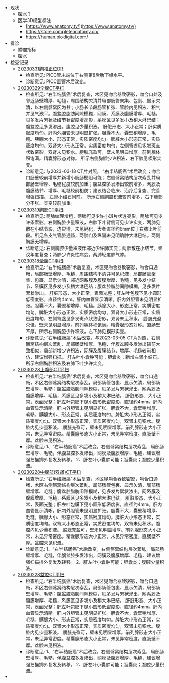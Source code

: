 - 现状
	- 腹水？
	- 医学3D模型标注
		- [https://www.anatomy.tv/](https://www.anatomy.tv/)
		- https://store.completeanatomy.cn/
		- https://human.biodigital.com/
- 看诊
	- 肿瘤指标
	- 腹水
- 检查记录
	- [20230331胸椎正位DR](https://webapp.jxndefy.cn/H5View/patient.html?accNum=ZH230331DX7049&token=MTY4MDM5MzUyMTk4NQjkldhccjkldhcc.ZGhjY2prbAjkldhccjkldhcc.47eaec4c90a251d186904c7d3e45feb4c8dbe9ab)
		- 检查所见: PICC管末端位于右侧第8后肋下缘水平。
		- 诊断意见: PICC置管术后改变。
	- [20230329全腹CT平扫](https://webapp.jxndefy.cn/H5View/patient.html?accNum=JI230329CT3002&token=MTY4MDM5MzkwOTY0MAjkldhccjkldhcc.ZGhjY2prbAjkldhccjkldhcc.c70d9f6674fbae0f9e28dd4f68d1d5ffa1ece4c8)
		- 检查所见: “右半结肠癌”术后复查，术区见吻合器致密影，吻合口处及邻近肠壁增厚、毛糙，周围结构欠清并局部肠管聚集、包裹、显示欠清，以右侧髂窝区为甚；小肠长节段肠管扩张、管腔内见积液、积气并见气液平。腹盆腔脂肪间隙模糊，网膜、系膜及腹膜增厚、毛糙，见多发片絮状及结节状密度增高影，系膜区见多发小及稍大淋巴结；腹盆腔见多发渗出。腹腔见少量积液。 肝脏形态、大小正常；肝实质密度均匀。肝内外胆管未见明显扩张。胆囊不大，囊壁稍增厚、毛糙。胰腺大小、形态正常，实质密度均匀。脾脏大小形态正常，实质密度均匀。双肾大小形态正常，实质密度均匀，左侧肾盏见多发斑点状致密影，双肾未见积水。膀胱充盈可，壁未见明显增厚。前列腺体积饱满。精囊腺形态对称。 所示右侧胸腔少许积液，右下肺见楔形实变。
		- 诊断意见: 与2023-03-18 CT片对照， “右半结肠癌”术后改变；吻合口肠壁较前增厚并新增小肠肠梗阻可能；右侧髂窝结构层次紊乱并局部肠壁增厚、毛糙程度较前加重；腹盆腔多发渗出较前增多，网膜及腹膜结节、增厚、毛糙较前相仿；建议结合临床、治疗后复查、完善增强扫描。 左肾小结石同前。 所示右侧胸腔积液较前增多，右下肺部分不张、实变较前加重。
	- [20230319胸部CT平扫](https://webapp.jxndefy.cn/H5View/patient.html?accNum=JI230319CT2015&token=MTY4MDM5NDIxMzc2NQjkldhccjkldhcc.ZGhjY2prbAjkldhccjkldhcc.c6b47f2a654e0497ffd90fa439b9dbb260387527)
		- 检查所见: 两肺纹理增粗，两肺可见少许小斑片状透亮影，两肺可见少许条索影，右侧胸腔少量积液，右肺下叶背侧可见少许实变，两肺见散在小结节影，边界清，未见钙化，大者直径约6mm位于右肺上叶前段。所见各支气管腔通畅，两肺门及纵隔未见明确肿大淋巴结。两侧胸膜无增厚。
		- 诊断意见: 右侧胸腔少量积液伴邻近少许肺实变；两肺散在小结节，建议年度复查；两肺少许炎性病变。两肺轻度肺气肿。
	- [20230318全腹CT平扫](https://webapp.jxndefy.cn/H5View/patient.html?accNum=JI230318CT2076&token=MTY4MDM5NDA4OTI2Ngjkldhccjkldhcc.ZGhjY2prbAjkldhccjkldhcc.3cde78726bff0fbc9e01394ab5f003479ac6d29c4)
		- 检查所见: “右半结肠癌”术后复查，术区见吻合器致密影，吻合口通畅，局部肠壁增厚、毛糙，周围结构不清并可见积液，局部肠管聚集、包裹、显示欠清，邻近网系膜及腹膜增厚、毛糙，见多发小结节，系膜区见多发小及稍大淋巴结；腹盆腔脂肪间隙模糊，见多发片絮状渗出。 肝脏形态、大小正常，表面光整；肝左叶包膜下见小圆形低密度影，直径约4mm。肝内血管显示清晰。肝内外胆管未见明显扩张。胆囊不大，囊壁稍增厚、毛糙。胰腺大小、形态正常，实质密度均匀。脾脏大小形态正常，实质密度均匀。双肾大小形态正常，实质密度均匀，左侧肾盏见多发斑点状致密影，双肾未见积水。 膀胱充盈欠佳，壁未见明显增厚。前列腺体积饱满。精囊腺形态对称。直肠壁不厚。所示右侧胸腔少许积液，右下肺见楔形实变。
		- 诊断意见: “右半结肠癌”术后改变，与2023-03-05 CT片对照，右侧髂窝结构层次紊乱、局部肠壁增厚、毛糙、伴腹盆腔多发渗出较前大致相似，局部新增少许积液，网膜及腹膜结节、增厚、毛糙较前相仿，建议增强扫描。 肝左叶小囊肿可能；胆囊炎；新增左肾小结石。 所示右侧胸腔积液及右肺下叶少许实变。
	- [20230228上腹部CT平扫](https://webapp.jxndefy.cn/H5View/patient.html?accNum=ZH230227CT1150&token=MTY4MDM5NDM3MTAxMwjkldhccjkldhcc.ZGhjY2prbAjkldhccjkldhcc.efcfbf3ffae01acf440135cd4e7fc9aa674f682da)
		- 检查所见: “右半结肠癌”术后复查，术区见吻合器致密影，吻合口通畅，术区右侧髂窝结构层次紊乱，局部肠管包裹、显示欠清，局部肠壁增厚、毛糙；腹盆腔脂肪间隙模糊，见多发片絮状渗出，网系膜及腹膜增厚、毛糙，系膜区见多发小及稍大淋巴结。 肝脏形态、大小正常，表面光整；肝左叶包膜下见小圆形低密度影，直径约4mm。肝内血管显示清晰。肝内外胆管未见明显扩张。胆囊不大，囊壁稍增厚、毛糙。胰腺大小、形态正常，实质密度均匀。脾脏大小形态正常，实质密度均匀。双肾大小形态正常，实质密度均匀，双肾未见积水。腹腔内见少量积液。 膀胱充盈可，壁未见明显增厚。前列腺形态大小正常，未见异常密度。精囊腺形态大小正常，未见异常密度。直肠壁不厚。盆腔未见积液。
		- 诊断意见: 1、“右半结肠癌”术后改变，右侧髂窝结构层次紊乱，局部肠壁增厚、毛糙，伴腹盆腔多发渗出，网膜及腹膜增厚、毛糙，建议增强扫描排外复发及转移。 2、肝左叶小囊肿可能；胆囊炎；腹腔少量积液。
	- [20230228中腹部(双肾)CT平扫](https://webapp.jxndefy.cn/H5View/patient.html?accNum=ZH230227CT1150&token=MTY4MDM5NDQzNTgwNAjkldhccjkldhcc.ZGhjY2prbAjkldhccjkldhcc.27ed91b3c664f4b3a7ac7bce48858264fb8c9cbb)
		- 检查所见: “右半结肠癌”术后复查，术区见吻合器致密影，吻合口通畅，术区右侧髂窝结构层次紊乱，局部肠管包裹、显示欠清，局部肠壁增厚、毛糙；腹盆腔脂肪间隙模糊，见多发片絮状渗出，网系膜及腹膜增厚、毛糙，系膜区见多发小及稍大淋巴结。 肝脏形态、大小正常，表面光整；肝左叶包膜下见小圆形低密度影，直径约4mm。肝内血管显示清晰。肝内外胆管未见明显扩张。胆囊不大，囊壁稍增厚、毛糙。胰腺大小、形态正常，实质密度均匀。脾脏大小形态正常，实质密度均匀。双肾大小形态正常，实质密度均匀，双肾未见积水。腹腔内见少量积液。 膀胱充盈可，壁未见明显增厚。前列腺形态大小正常，未见异常密度。精囊腺形态大小正常，未见异常密度。直肠壁不厚。盆腔未见积液。
		- 诊断意见: 1、“右半结肠癌”术后改变，右侧髂窝结构层次紊乱，局部肠壁增厚、毛糙，伴腹盆腔多发渗出，网膜及腹膜增厚、毛糙，建议增强扫描排外复发及转移。 2、肝左叶小囊肿可能；胆囊炎；腹腔少量积液。
	- [20230228盆腔CT平扫](https://webapp.jxndefy.cn/H5View/patient.html?accNum=ZH230227CT1150&token=MTY4MDM5NDUwNjkyNAjkldhccjkldhcc.ZGhjY2prbAjkldhccjkldhcc.6566e22e272bf55fc25c82c3aa84e5f23f5a5389)
		- 检查所见: “右半结肠癌”术后复查，术区见吻合器致密影，吻合口通畅，术区右侧髂窝结构层次紊乱，局部肠管包裹、显示欠清，局部肠壁增厚、毛糙；腹盆腔脂肪间隙模糊，见多发片絮状渗出，网系膜及腹膜增厚、毛糙，系膜区见多发小及稍大淋巴结。 肝脏形态、大小正常，表面光整；肝左叶包膜下见小圆形低密度影，直径约4mm。肝内血管显示清晰。肝内外胆管未见明显扩张。胆囊不大，囊壁稍增厚、毛糙。胰腺大小、形态正常，实质密度均匀。脾脏大小形态正常，实质密度均匀。双肾大小形态正常，实质密度均匀，双肾未见积水。腹腔内见少量积液。 膀胱充盈可，壁未见明显增厚。前列腺形态大小正常，未见异常密度。精囊腺形态大小正常，未见异常密度。直肠壁不厚。盆腔未见积液。
		- 诊断意见: 1、“右半结肠癌”术后改变，右侧髂窝结构层次紊乱，局部肠壁增厚、毛糙，伴腹盆腔多发渗出，网膜及腹膜增厚、毛糙，建议增强扫描排外复发及转移。 2、肝左叶小囊肿可能；胆囊炎；腹腔少量积液。
-